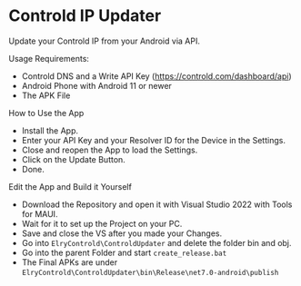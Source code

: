 # Controld IP Updater

Update your Controld IP from your Android via API.

<a name="req">Usage Requirements: </a>
- Controld DNS and a Write API Key (https://controld.com/dashboard/api)
- Android Phone with Android 11 or newer
- The APK File

<a name="how">How to Use the App</a>
- Install the App.
- Enter your API Key and your Resolver ID for the Device in the Settings.
- Close and reopen the App to load the Settings.
- Click on the Update Button.
- Done.

<a name="edit">Edit the App and Build it Yourself </a>
- Download the Repository and open it with Visual Studio 2022 with Tools for MAUI.
- Wait for it to set up the Project on your PC.
- Save and close the VS after you made your Changes.
- Go into ```ElryControld\ControldUpdater``` and delete the folder bin and obj.
- Go into the parent Folder and start ```create_release.bat```
- The Final APKs are under ```ElryControld\ControldUpdater\bin\Release\net7.0-android\publish```
